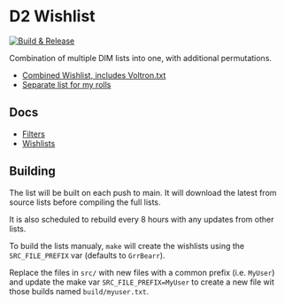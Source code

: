 # D2 Wishlist

[![Build & Release][badge_svg]][build_yml]

[badge_svg]: https://github.com/ThatGerber/d2wishlist/actions/workflows/update-wishlist.yml/badge.svg
[build_yml]: https://github.com/ThatGerber/d2wishlist/actions/workflows/update-wishlist.yml

Combination of multiple DIM lists into one, with additional permutations.

* [Combined Wishlist, includes Voltron.txt][wishlist_txt]
* [Separate list for my rolls][grrbearr_txt]

[wishlist_txt]: https://raw.githubusercontent.com/ThatGerber/d2wishlist/release/wishlist.txt
[grrbearr_txt]: https://raw.githubusercontent.com/ThatGerber/d2wishlist/release/grrbearr.txt

## Docs

* [Filters](/lib/dim/FILTERS.md)
* [Wishlists](/lib/littlelight/README.md)

## Building

The list will be built on each push to main. It will download the latest from source
lists before compiling the full lists.

It is also scheduled to rebuild every 8 hours with any updates from other lists.

To build the lists manualy, `make` will create the wishlists using the `SRC_FILE_PREFIX`
var (defaults to `GrrBearr`).

Replace the files in `src/` with new files with a common prefix (i.e. `MyUser`) and
update the make var `SRC_FILE_PREFIX=MyUser` to create a new file wit those builds named
`build/myuser.txt`.

